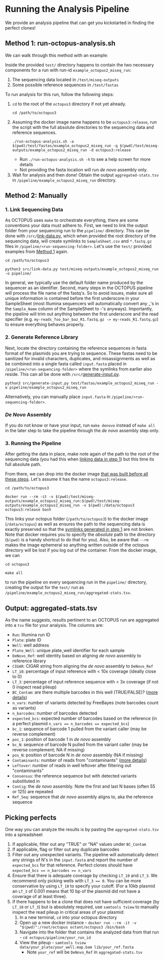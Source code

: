 **Running the Analysis Pipeline**
=================================

We provide an analysis pipeline that can get you kickstarted in finding the perfect clones!

## **Method 1: run-octopus-analysis.sh**

We can walk through this method with an example:

Inside the provided `test/` directory happens to contain the two necessary components for a run with run-id `example_octopus2_miseq_run`:

1. The sequencing data located in `/test/miseq-outputs`
2. Some possible reference sequences in `/test/fastas`

To run analysis for this run, follow the following steps:

1. `cd` to the root of the `octopus3` directory if not yet already.
    ```
    cd /path/to/octopus3
    ```
2. Assuming the docker image name happens to be `octopus3:release`, run the script with the full absolute directories to the sequencing data and reference sequences.
    ```
    ./run-octopus-analysis.sh -a $(pwd)/test/fastas/example_octopus2_miseq_run -q $(pwd)/test/miseq-outputs/example_octopus2_miseq_run -d octopus3:release
    ```
    - Run `./run-octopus-analysis.sh -h` to see a help screen for more details
    - Not providing the fasta location will run _de novo_ assembly only.
3. Wait for analysis and then done! Obtain the output `aggregated-stats.tsv` in `/pipeline/example_octopus2_miseq_run` directory.

## **Method 2: Manually**

### **1. Link Sequencing Data**

As OCTOPUS uses `make` to orchestrate everything, there are some conventions your data must adhere to. First, we need to link the output folder from your sequencing run to the `pipeline/` directory. This can be done with `/src/`[link-data.py](/src/link-data.py), which when provided the root directory of the sequencing data, will create symlinks to `SampleSheet.csv` and `*.fastq.gz` files in `/pipeline/<run-sequencing-folder>`. Let's use the `test/` provided examples from [Method 1](#method-1-run-octopus-analysissh) again.

```
cd /path/to/octopus3

python3 src/link-data.py test/miseq-outputs/example_octopus2_miseq_run -o pipeline/
```

In general, we typically use the default folder name produced by the sequencer as an identifier. Second, many steps in the OCTOPUS pipeline will process the file name of the fastq's. So to avoid issues, make sure all unique information is contained before the first underscore in your SampleSheet (most Illumina sequencers will automatically convert any _'s in the `Sample_Name` column of the SampleSheet to -'s anyways). Importantly, the pipeline will trim out anything between the first underscore and the read specifier (e.g. `my-reads_foo_bar_baz_R1.fastq.gz -> my-reads_R1.fastq.gz`) to ensure everything behaves properly.

### **2. Generate Reference Library**

Next, locate the directory containing the reference sequences in fasta format of the plasmids you are trying to sequence. These fastas need to be sanitized for invalid characters, duplicates, and misassignments as well as be combined into a single fasta called `input.fasta` placed in `/pipeline/<run-sequencing-folder>` where the symlinks from earlier also reside. This can all be done with `/src/`[generate-input.py](/src/generate-input.py).

```
python3 src/generate-input.py test/fastas/example_octopus2_miseq_run -o pipeline/example_octopus2_miseq_run
```

Alternatively, you can manually place `input.fasta` in `/pipeline/<run-sequencing-folder>`.

### **_De Novo_ Assembly**

If you do not know or have your input, run `make denovo` instead of `make all` in the later step to take the pipeline through the _de novo_ assembly step only.

### **3. Running the Pipeline**

After getting the data in place, make note again of the path to the root of the sequencing data (you had this when [linking data in step 1](#1-link-sequencing-data)) but this time its full absolute path.

From there, we can drop into the docker image [that was built before all these steps](/docs/Installation.md). Let's assume it has the name `octopus3:release`.

```
cd /path/to/octopus3

docker run --rm -it -v $(pwd)/test/miseq-outputs/example_octopus2_miseq_run:$(pwd)/test/miseq-outputs/example_octopus2_miseq_run -v $(pwd):/data/octopus3 octopus3:release bash
```

This links your octopus folder (`/path/to/octopus3`) to the docker image (`/data/octopus`) as well as ensures the path to the sequencing data is exactly preserved so that the [symlinks generated in step 1](#1-link-sequencing-data) are not broken. Note that docker requires you to specify the *absolute* path to the directory (`$(pwd)` is a handy shortcut to do that for you). Also, be aware that `--rm` makes the image ephemeral so anything written outside of the octopus directory will be lost if you log out of the container. From the docker image, we can

```
cd octopus3

make all
```

to run the pipeline on every sequencing run in the `pipeline/` directory, creating the output for the `test/` run as `/pipeline/example_octopus2_miseq_run/aggregated-stats.tsv`.

## **Output: aggregated-stats.tsv**

As the name suggests, results pertinent to an OCTOPUS run are aggregated into a `tsv` file for your analysis. The columns are:

- `Run`: Illumina run ID
- `Plate`: plate ID
- `Well`: well address
- `Plate_Well`: unique plate_well identifier for each sample
- `DeNovo_Ref`: well identity based on aligning _de novo_ assembly to reference library
- `CIGAR`: CIGAR string from aligning the _de novo_ assembly to `DeNovo_Ref`
- `LT_10`: percentage of input reference with < 10x coverage (ideally close to 0)
- `LT_3`: percentage of input reference sequence with < 3x coverage (if not 0 inspect read pileup)
- `BC_Contam`: are there multiple barcodes in this well (TRUE/FALSE)? ([more details](/docs/Pipeline-Details.md#barcode-filter))
- `n_vars`: number of variants detected by FreeBayes (note barcodes count as variants)
- `n_barcodes`: number of barcodes detected
- `expected_bcs`: expected number of barcodes based on the reference (in a perfect plasmid `n_vars == n_barcodes == expected_bcs`)
- `bc_1`: sequence of barcode 1 pulled from the variant caller (may be reverse complement)
- `pos_1`: position of barcode 1 in _de novo_ assembly
- `bc_N`: sequence of barcode N pulled from the variant caller (may be reverse complement; NA if missing)
- `pos_N`: position of barcode N in _de novo_ assembly (NA if missing)
- `Contaminants`: number of reads from "contaminants" ([more details](/docs/Pipeline-Details.md#alternative-contaminants))
- `Leftover`: number of reads in well leftover after filtering out "contaminants"
- `Consensus`: the reference sequence but with detected variants substituted in
- `Contig`: the _de novo_ assembly. Note the first and last N bases (often 55 or 125) are repeated
- `Ref_Seq`: sequence that _de novo_ assembly aligns to, aka the reference sequence

## **Picking perfects**

One way you can analyze the results is by pasting the `aggregated-stats.tsv` into a spreadsheet

1. If applicable, filter out any "TRUE" or "NA" values under `BC_Contam`
2. If applicable, flag or filter out any duplicate barcodes
3. Filter out any unexpected variants. The pipeline will automatically detect any strings of N's in the `input.fasta` and report the number of `expected_bcs` for that reference. Perfect clones should have `expected_bcs == n_barcodes == n_vars`
4. Ensure that there is adequate coverage by checking `LT_10` and `LT_3`. We recommend only picking wells with `LT_3 == 0`. You can be more conservative by using `LT_10` to specify your cutoff. (For a 10kb plasmid an `LT_3` of 0.001 means that 10 bp of the plasmid did not have a coverage of at least three).
5. If there happens to be a clone that does not have sufficient coverage (by `LT_10` or `LT_3`) but is absolutely required, use `samtools tview` to manually inspect the read pileup in critical areas of your plasmid:
    1. In a new terminal, `cd` into your octopus directory
    2. Open up a new docker instance - `docker run --rm -it -v "$(pwd)":/root/octopus octant/octopus3 /bin/bash`
    3. Navigate into the folder that contains the analyzed data from that run - `cd octopus/pipeline/your_run_id`
    4. View the pileup - `samtools tview data/your_plate/your_well.map.bam lib/your_ref.fasta`
        - Note `your_ref` will be `DeNovo_Ref` in `aggregated-stats.tsv`

